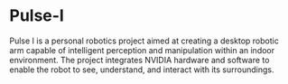 # Pulse-I
Pulse I is a personal robotics project aimed at creating a desktop robotic arm capable of intelligent perception and manipulation within an indoor environment. The project integrates NVIDIA hardware and software to enable the robot to see, understand, and interact with its surroundings.

